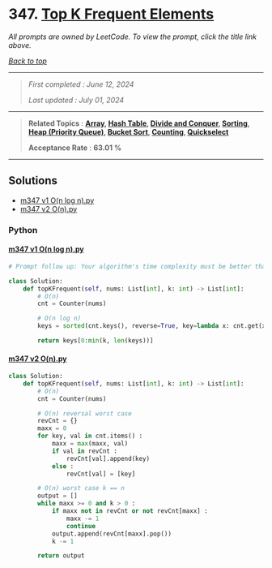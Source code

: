 # 347. [Top K Frequent Elements](<https://leetcode.com/problems/top-k-frequent-elements>)

*All prompts are owned by LeetCode. To view the prompt, click the title link above.*

*[Back to top](<../README.md>)*

------

> *First completed : June 12, 2024*
>
> *Last updated : July 01, 2024*

------

> **Related Topics** : **[Array](<by_topic/Array.md>), [Hash Table](<by_topic/Hash Table.md>), [Divide and Conquer](<by_topic/Divide and Conquer.md>), [Sorting](<by_topic/Sorting.md>), [Heap (Priority Queue)](<by_topic/Heap (Priority Queue).md>), [Bucket Sort](<by_topic/Bucket Sort.md>), [Counting](<by_topic/Counting.md>), [Quickselect](<by_topic/Quickselect.md>)**
>
> **Acceptance Rate** : **63.01 %**

------

## Solutions

- [m347 v1 O(n log n).py](<../my-submissions/m347 v1 O(n log n).py>)
- [m347 v2 O(n).py](<../my-submissions/m347 v2 O(n).py>)
### Python
#### [m347 v1 O(n log n).py](<../my-submissions/m347 v1 O(n log n).py>)
```Python
# Prompt follow up: Your algorithm's time complexity must be better than O(n log n), where n is the array's size.

class Solution:
    def topKFrequent(self, nums: List[int], k: int) -> List[int]:
        # O(n)
        cnt = Counter(nums)

        # O(n log n)
        keys = sorted(cnt.keys(), reverse=True, key=lambda x: cnt.get(x))

        return keys[0:min(k, len(keys))]
```

#### [m347 v2 O(n).py](<../my-submissions/m347 v2 O(n).py>)
```Python
class Solution:
    def topKFrequent(self, nums: List[int], k: int) -> List[int]:
        # O(n)
        cnt = Counter(nums)

        # O(n) reversal worst case
        revCnt = {}
        maxx = 0
        for key, val in cnt.items() :
            maxx = max(maxx, val)
            if val in revCnt :
                revCnt[val].append(key)
            else :
                revCnt[val] = [key]

        # O(n) worst case k == n
        output = []
        while maxx >= 0 and k > 0 :
            if maxx not in revCnt or not revCnt[maxx] :
                maxx -= 1
                continue
            output.append(revCnt[maxx].pop())
            k -= 1

        return output
```

